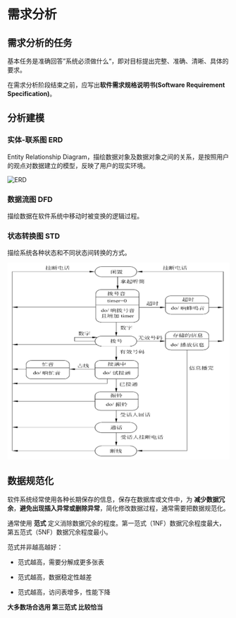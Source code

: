 # 需求分析

## 需求分析的任务

基本任务是准确回答”系统必须做什么“，即对目标提出完整、准确、清晰、具体的要求。

在需求分析阶段结束之前，应写出**软件需求规格说明书(Software Requirement Specification)**。

## 分析建模

### 实体-联系图 ERD

Entity Relationship Diagram，描绘数据对象及数据对象之间的关系，是按照用户的观点对数据建立的模型，反映了用户的现实环境。

![ERD](https://github.com/Lsyhprum/StudyNotes/blob/master/Essentials%20of%20Software%20Engineering/pic/ERD.png)

### 数据流图 DFD

描绘数据在软件系统中移动时被变换的逻辑过程。

### 状态转换图 STD

描绘系统各种状态和不同状态间转换的方式。

![ERD](./pic/STD.png)

## 数据规范化

软件系统经常使用各种长期保存的信息，保存在数据库或文件中，为 **减少数据冗余**，**避免出现插入异常或删除异常**，简化修改数据过程，通常需要把数据规范化。

通常使用 **范式** 定义消除数据冗余的程度。第一范式（1NF）数据冗余程度最大，第五范式（5NF）数据冗余程度最小。

范式并非越高越好：

* 范式越高，需要分解成更多张表

* 范式越高，数据稳定性越差

* 范式越高，访问表增多，性能下降

**大多数场合选用 第三范式 比较恰当**
